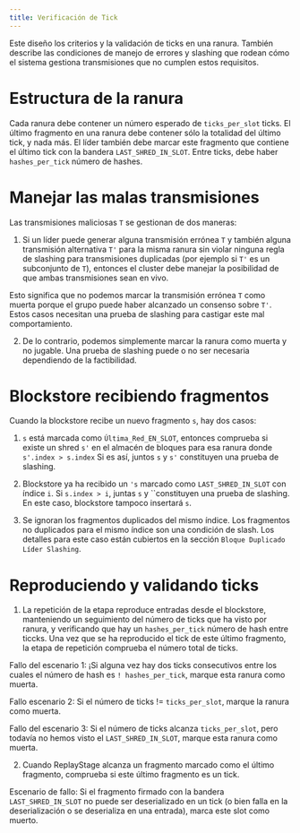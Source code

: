 ```yaml
---
title: Verificación de Tick
---
```


Este diseño los criterios y la validación de ticks en una ranura. También describe las condiciones de manejo de errores y slashing que rodean cómo el sistema gestiona transmisiones que no cumplen estos requisitos.

# Estructura de la ranura

Cada ranura debe contener un número esperado de `ticks_per_slot` ticks. El último fragmento en una ranura debe contener sólo la totalidad del último tick, y nada más. El líder también debe marcar este fragmento que contiene el último tick con la bandera `LAST_SHRED_IN_SLOT`. Entre ticks, debe haber `hashes_per_tick` número de hashes.

# Manejar las malas transmisiones

Las transmisiones maliciosas `T` se gestionan de dos maneras:

1. Si un líder puede generar alguna transmisión errónea `T` y también alguna transmisión alternativa `T'` para la misma ranura sin violar ninguna regla de slashing para transmisiones duplicadas (por ejemplo si `T'` es un subconjunto de `T`), entonces el cluster debe manejar la posibilidad de que ambas transmisiones sean en vivo.

Esto significa que no podemos marcar la transmisión errónea `T` como muerta porque el grupo puede haber alcanzado un consenso sobre `T'`. Estos casos necesitan una prueba de slashing para castigar este mal comportamiento.

2. De lo contrario, podemos simplemente marcar la ranura como muerta y no jugable. Una prueba de slashing puede o no ser necesaria dependiendo de la factibilidad.

# Blockstore recibiendo fragmentos

Cuando la blockstore recibe un nuevo fragmento `s`, hay dos casos:

1. `s` está marcada como `Última_Red_EN_SLOT`, entonces comprueba si existe un shred `s'` en el almacén de bloques para esa ranura donde `s'.index > s.index` Si es así, juntos `s` y `s'` constituyen una prueba de slashing.

2. Blockstore ya ha recibido un `'s` marcado como `LAST_SHRED_IN_SLOT` con índice `i`. Si `s.index > i`, juntas `s` y ``constituyen una prueba de slashing. En este caso, blockstore tampoco insertará `s`.

3. Se ignoran los fragmentos duplicados del mismo índice. Los fragmentos no duplicados para el mismo índice son una condición de slash. Los detalles para este caso están cubiertos en la sección `Bloque Duplicado Líder Slashing`.

# Reproduciendo y validando ticks

1. La repetición de la etapa reproduce entradas desde el blockstore, manteniendo un seguimiento del número de ticks que ha visto por ranura, y verificando que hay un `hashes_per_tick` número de hash entre ticcks. Una vez que se ha reproducido el tick de este último fragmento, la etapa de repetición comprueba el número total de ticks.

Fallo del escenario 1: ¡Si alguna vez hay dos ticks consecutivos entre los cuales el número de hash es `! hashes_per_tick`, marque esta ranura como muerta.

Fallo escenario 2: Si el número de ticks != `ticks_per_slot`, marque la ranura como muerta.

Fallo del escenario 3: Si el número de ticks alcanza `ticks_per_slot`, pero todavía no hemos visto el `LAST_SHRED_IN_SLOT`, marque esta ranura como muerta.

2. Cuando ReplayStage alcanza un fragmento marcado como el último fragmento, comprueba si este último fragmento es un tick.

Escenario de fallo: Si el fragmento firmado con la bandera `LAST_SHRED_IN_SLOT` no puede ser deserializado en un tick (o bien falla en la deserialización o se deserializa en una entrada), marca este slot como muerto.
